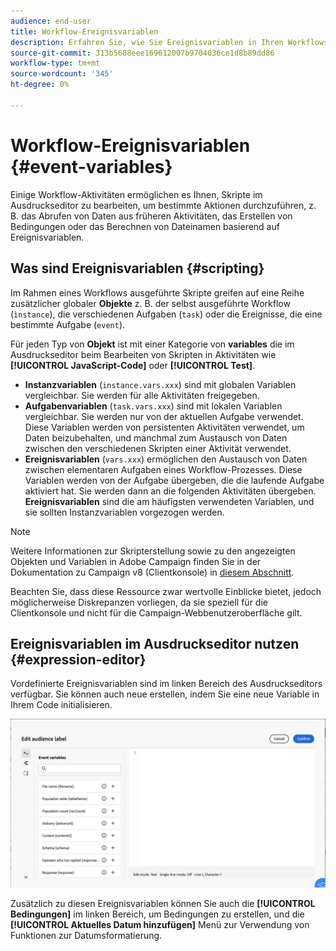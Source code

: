 ```yaml
---
audience: end-user
title: Workflow-Ereignisvariablen
description: Erfahren Sie, wie Sie Ereignisvariablen in Ihren Workflows nutzen können.
source-git-commit: 313b5688eee169612007b9704036ce1d8b89dd86
workflow-type: tm+mt
source-wordcount: '345'
ht-degree: 0%

---
```


# Workflow-Ereignisvariablen {#event-variables}

Einige Workflow-Aktivitäten ermöglichen es Ihnen, Skripte im Ausdruckseditor zu bearbeiten, um bestimmte Aktionen durchzuführen, z. B. das Abrufen von Daten aus früheren Aktivitäten, das Erstellen von Bedingungen oder das Berechnen von Dateinamen basierend auf Ereignisvariablen.

## Was sind Ereignisvariablen {#scripting}

Im Rahmen eines Workflows ausgeführte Skripte greifen auf eine Reihe zusätzlicher globaler **Objekte** z. B. der selbst ausgeführte Workflow (`ìnstance`), die verschiedenen Aufgaben (`task`) oder die Ereignisse, die eine bestimmte Aufgabe (`event`).

Für jeden Typ von **Objekt** ist mit einer Kategorie von **variables** die im Ausdruckseditor beim Bearbeiten von Skripten in Aktivitäten wie **[!UICONTROL JavaScript-Code]** oder **[!UICONTROL Test]**.

* **Instanzvariablen** (`instance.vars.xxx`) sind mit globalen Variablen vergleichbar. Sie werden für alle Aktivitäten freigegeben.
* **Aufgabenvariablen** (`task.vars.xxx`) sind mit lokalen Variablen vergleichbar. Sie werden nur von der aktuellen Aufgabe verwendet. Diese Variablen werden von persistenten Aktivitäten verwendet, um Daten beizubehalten, und manchmal zum Austausch von Daten zwischen den verschiedenen Skripten einer Aktivität verwendet.
* **Ereignisvariablen** (`vars.xxx`) ermöglichen den Austausch von Daten zwischen elementaren Aufgaben eines Workflow-Prozesses. Diese Variablen werden von der Aufgabe übergeben, die die laufende Aufgabe aktiviert hat. Sie werden dann an die folgenden Aktivitäten übergeben. **Ereignisvariablen** sind die am häufigsten verwendeten Variablen, und sie sollten Instanzvariablen vorgezogen werden.

>[!NOTE]
>
>Weitere Informationen zur Skripterstellung sowie zu den angezeigten Objekten und Variablen in Adobe Campaign finden Sie in der Dokumentation zu Campaign v8 (Clientkonsole) in [diesem Abschnitt](https://experienceleague.adobe.com/en/docs/campaign/automation/workflows/advanced-management/javascript-scripts-and-templates).
>
>Beachten Sie, dass diese Ressource zwar wertvolle Einblicke bietet, jedoch möglicherweise Diskrepanzen vorliegen, da sie speziell für die Clientkonsole und nicht für die Campaign-Webbenutzeroberfläche gilt.

## Ereignisvariablen im Ausdruckseditor nutzen {#expression-editor}

Vordefinierte Ereignisvariablen sind im linken Bereich des Ausdruckseditors verfügbar. Sie können auch neue erstellen, indem Sie eine neue Variable in Ihrem Code initialisieren.

![](assets/event-variables.png)

Zusätzlich zu diesen Ereignisvariablen können Sie auch die **[!UICONTROL Bedingungen]** im linken Bereich, um Bedingungen zu erstellen, und die **[!UICONTROL Aktuelles Datum hinzufügen]** Menü zur Verwendung von Funktionen zur Datumsformatierung.
